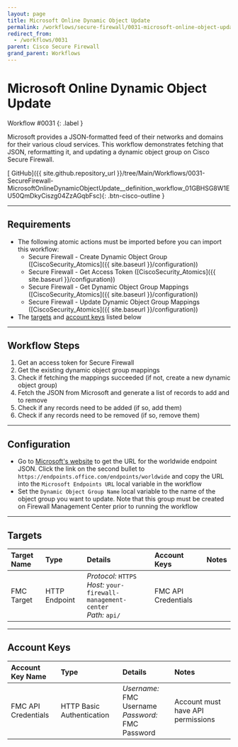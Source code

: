 ```yaml
---
layout: page
title: Microsoft Online Dynamic Object Update
permalink: /workflows/secure-firewall/0031-microsoft-online-object-update
redirect_from:
  - /workflows/0031
parent: Cisco Secure Firewall
grand_parent: Workflows
---
```


# Microsoft Online Dynamic Object Update
<div markdown="1">
Workflow #0031
{: .label }
</div>

Microsoft provides a JSON-formatted feed of their networks and domains for their various cloud services. This workflow demonstrates fetching that JSON, reformatting it, and updating a dynamic object group on Cisco Secure Firewall.

[<i class="fab fa-github"></i> GitHub]({{ site.github.repository_url }}/tree/Main/Workflows/0031-SecureFirewall-MicrosoftOnlineDynamicObjectUpdate__definition_workflow_01GBHSG8W1EU50QmDkyCiszg04ZzAGqbFsc){: .btn-cisco-outline }

---

## Requirements
* The following atomic actions must be imported before you can import this workflow:
	* Secure Firewall - Create Dynamic Object Group ([CiscoSecurity_Atomics]({{ site.baseurl }}/configuration))
	* Secure Firewall - Get Access Token ([CiscoSecurity_Atomics]({{ site.baseurl }}/configuration))
	* Secure Firewall - Get Dynamic Object Group Mappings ([CiscoSecurity_Atomics]({{ site.baseurl }}/configuration))
	* Secure Firewall - Update Dynamic Object Group Mappings ([CiscoSecurity_Atomics]({{ site.baseurl }}/configuration))
* The [targets](#targets) and [account keys](#account-keys) listed below

---

## Workflow Steps

1. Get an access token for Secure Firewall
1. Get the existing dynamic object group mappings
1. Check if fetching the mappings succeeded (if not, create a new dynamic object group)
1. Fetch the JSON from Microsoft and generate a list of records to add and to remove
1. Check if any records need to be added (if so, add them)
1. Check if any records need to be removed (if so, remove them)

---

## Configuration
* Go to [Microsoft's website](http://aka.ms/ipurlws) to get the URL for the worldwide endpoint JSON. Click the link on the second bullet to `https://endpoints.office.com/endpoints/worldwide` and copy the URL into the `Microsoft Endpoints URL` local variable in the workflow
* Set the `Dynamic Object Group Name` local variable to the name of the object group you want to update. Note that this group must be created on Firewall Management Center prior to running the workflow

---

## Targets

| Target Name | Type | Details | Account Keys | Notes |
|:------------|:-----|:--------|:-------------|:------|
| FMC Target | HTTP Endpoint | _Protocol:_ `HTTPS`<br />_Host:_ `your-firewall-management-center`<br />_Path:_ `api/` | FMC API Credentials | |

---

## Account Keys

| Account Key Name | Type | Details | Notes |
|:-----------------|:-----|:--------|:------|
| FMC API Credentials | HTTP Basic Authentication | _Username:_ FMC Username<br />_Password:_ FMC Password | Account must have API permissions |